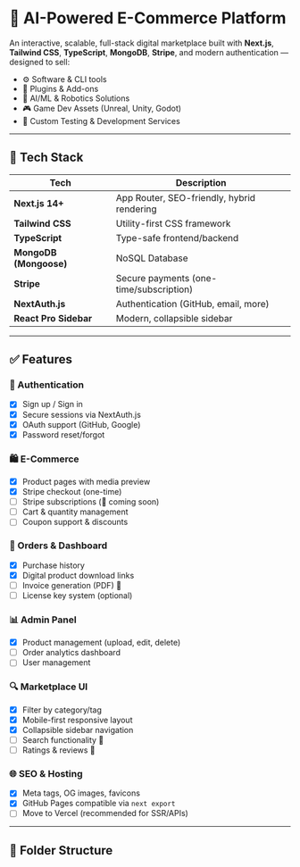 # 🧠 AI-Powered E-Commerce Platform

An interactive, scalable, full-stack digital marketplace built with **Next.js**, **Tailwind CSS**, **TypeScript**, **MongoDB**, **Stripe**, and modern authentication — designed to sell:

- ⚙️ Software & CLI tools
- 🧩 Plugins & Add-ons
- 🧠 AI/ML & Robotics Solutions
- 🎮 Game Dev Assets (Unreal, Unity, Godot)
- 🧪 Custom Testing & Development Services

---

## 🚀 Tech Stack

| Tech       | Description                           |
|------------|---------------------------------------|
| **Next.js 14+** | App Router, SEO-friendly, hybrid rendering |
| **Tailwind CSS** | Utility-first CSS framework |
| **TypeScript** | Type-safe frontend/backend |
| **MongoDB (Mongoose)** | NoSQL Database |
| **Stripe** | Secure payments (one-time/subscription) |
| **NextAuth.js** | Authentication (GitHub, email, more) |
| **React Pro Sidebar** | Modern, collapsible sidebar |

---

## ✅ Features

### 🔐 Authentication
- [x] Sign up / Sign in
- [x] Secure sessions via NextAuth.js
- [x] OAuth support (GitHub, Google)
- [x] Password reset/forgot

### 🛍️ E-Commerce
- [x] Product pages with media preview
- [x] Stripe checkout (one-time)
- [ ] Stripe subscriptions (🚧 coming soon)
- [ ] Cart & quantity management
- [ ] Coupon support & discounts

### 🧾 Orders & Dashboard
- [x] Purchase history
- [x] Digital product download links
- [ ] Invoice generation (PDF) 🚧
- [ ] License key system (optional)

### 📊 Admin Panel
- [x] Product management (upload, edit, delete)
- [ ] Order analytics dashboard
- [ ] User management

### 🔍 Marketplace UI
- [x] Filter by category/tag
- [x] Mobile-first responsive layout
- [x] Collapsible sidebar navigation
- [ ] Search functionality 🚧
- [ ] Ratings & reviews 🚧

### 🌐 SEO & Hosting
- [x] Meta tags, OG images, favicons
- [x] GitHub Pages compatible via `next export`
- [ ] Move to Vercel (recommended for SSR/APIs)

---

## 📁 Folder Structure

